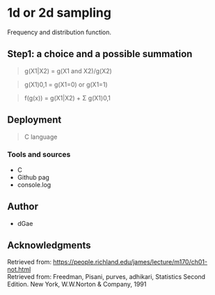 # 1d or 2d sampling
Frequency and distribution function.

## Step1: a choice and a possible summation 
> g(X1|X2) = g(X1 and X2)/g(X2) 

> g(X1)0,1 = g(X1=0) or g(X1=1)

> f(g(x)) = g(X1|X2) + Σ g(X1)0,1

## Deployment 
> C language 

### Tools and sources
* C
* Github pag
* console.log

## Author
* dGae

## Acknowledgments
Retrieved from: https://people.richland.edu/james/lecture/m170/ch01-not.html <br>
Retrieved from: Freedman, Pisani, purves, adhikari, Statistics Second Edition. New York, W.W.Norton & Company, 1991



